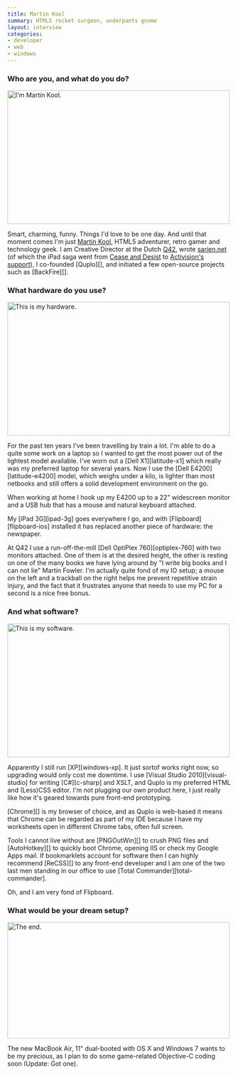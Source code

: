 ```yaml
---
title: Martin Kool
summary: HTML5 rocket surgeon, underpants gnome
layout: interview
categories:
- developer
- web
- windows
---
```


### Who are you, and what do you do?

<img src="/images/interviews/martin.kool/1.jpg" width="500" height="300" alt="I'm Martin Kool." class="detail">

Smart, charming, funny. Things I'd love to be one day. And until that moment comes I'm just [Martin Kool](http://twitter.com/mrtnkl "Martin's Twitter account."), HTML5 adventurer, retro gamer and technology geek. I am Creative Director at the Dutch [Q42](http://q42.nl/ "Martin works here."), wrote [sarien.net](http://sarien.net/ "Web-based Police/Space/King's Quest.") (of which the iPad saga went from [Cease and Desist](http://www.martinkool.com/2011/01/sariennet-full-story.html "Martin's write up of the Sarien/Activision drama.") to [Activision's support](http://toucharcade.com/2011/01/30/sarien-net-is-back-with-activisions-approval/ "Touch Arcade's article on Sarien/Activision.")), I co-founded [Quplo][], and initiated a few open-source projects such as [BackFire][].

### What hardware do you use?

<img src="/images/interviews/martin.kool/2.jpg" width="500" height="300" alt="This is my hardware." class="detail">

For the past ten years I've been travelling by train a lot. I'm able to do a quite some work on a laptop so I wanted to get the most power out of the lightest model available. I've worn out a [Dell X1][latitude-x1] which really was my preferred laptop for several years. Now I use the [Dell E4200][latitude-e4200] model, which weighs under a kilo, is lighter than most netbooks and still offers a solid development environment on the go.

When working at home I hook up my E4200 up to a 22" widescreen monitor and a USB hub that has a mouse and natural keyboard attached.

My [iPad 3G][ipad-3g] goes everywhere I go, and with [Flipboard][flipboard-ios] installed it has replaced another piece of hardware: the newspaper.

At Q42 I use a run-off-the-mill [Dell OptiPlex 760][optiplex-760] with two monitors attached. One of them is at the desired height, the other is resting on one of the many books we have lying around by "I write big books and I can not lie" Martin Fowler. I'm actually quite fond of my IO setup; a mouse on the left and a trackball on the right helps me prevent repetitive strain injury, and the fact that it frustrates anyone that needs to use my PC for a second is a nice free bonus.

### And what software?

<img src="/images/interviews/martin.kool/3.jpg" width="500" height="300" alt="This is my software." class="detail">

Apparently I still run [XP][windows-xp]. It just sortof works right now, so upgrading would only cost me downtime. I use [Visual Studio 2010][visual-studio] for writing [C#][c-sharp] and XSLT, and Quplo is my preferred HTML and (Less)CSS editor. I'm not plugging our own product here, I just really like how it's geared towards pure front-end prototyping.

[Chrome][] is my browser of choice, and as Quplo is web-based it means that Chrome can be regarded as part of my IDE because I have my worksheets open in different Chrome tabs, often full screen.

Tools I cannot live without are [PNGOutWin][] to crush PNG files and [AutoHotkey][] to quickly boot Chrome, opening IIS or check my Google Apps mail. If bookmarklets account for software then I can highly recommend [ReCSS][] to any front-end developer and I am one of the two last men standing in our office to use [Total Commander][total-commander].

Oh, and I am very fond of Flipboard.

### What would be your dream setup?

<img src="/images/interviews/martin.kool/4.jpg" width="500" height="261" alt="The end." class="detail">

The new MacBook Air, 11" dual-booted with OS X and Windows 7 wants to be my precious, as I plan to do some game-related Objective-C coding soon (Update: Got one).